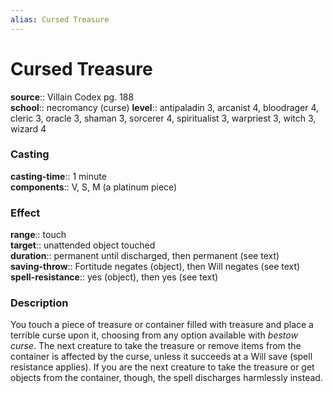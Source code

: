 ```yaml
---
alias: Cursed Treasure
---
```


# Cursed Treasure 

**source**:: Villain Codex pg. 188  
**school**:: necromancy (curse)
**level**:: antipaladin 3, arcanist 4, bloodrager 4, cleric 3, oracle 3, shaman 3, sorcerer 4, spiritualist 3, warpriest 3, witch 3, wizard 4

### Casting 

**casting-time**:: 1 minute  
**components**:: V, S, M (a platinum piece)

### Effect 

**range**:: touch  
**target**:: unattended object touched  
**duration**:: permanent until discharged, then permanent (see text)  
**saving-throw**:: Fortitude negates (object), then Will negates (see text)
**spell-resistance**:: yes (object), then yes (see text)

### Description 

You touch a piece of treasure or container filled with treasure and place a terrible curse upon it, choosing from any option available with *bestow curse*. The next creature to take the treasure or remove items from the container is affected by the curse, unless it succeeds at a Will save (spell resistance applies). If you are the next creature to take the treasure or get objects from the container, though, the spell discharges harmlessly instead.
